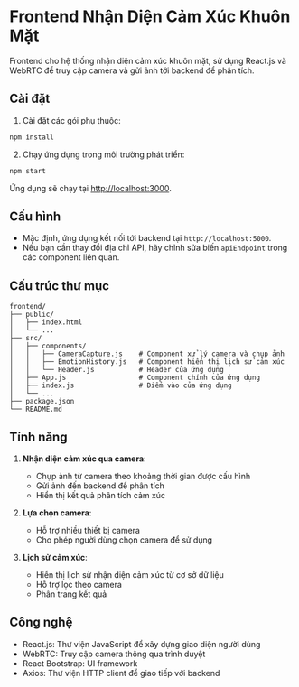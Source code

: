 # Frontend Nhận Diện Cảm Xúc Khuôn Mặt

Frontend cho hệ thống nhận diện cảm xúc khuôn mặt, sử dụng React.js và WebRTC để truy cập camera và gửi ảnh tới backend để phân tích.

## Cài đặt

1. Cài đặt các gói phụ thuộc:

```bash
npm install
```

2. Chạy ứng dụng trong môi trường phát triển:

```bash
npm start
```

Ứng dụng sẽ chạy tại [http://localhost:3000](http://localhost:3000).

## Cấu hình

- Mặc định, ứng dụng kết nối tới backend tại `http://localhost:5000`.
- Nếu bạn cần thay đổi địa chỉ API, hãy chỉnh sửa biến `apiEndpoint` trong các component liên quan.

## Cấu trúc thư mục

```
frontend/
├── public/
│   ├── index.html
│   └── ...
├── src/
│   ├── components/
│   │   ├── CameraCapture.js    # Component xử lý camera và chụp ảnh
│   │   ├── EmotionHistory.js   # Component hiển thị lịch sử cảm xúc
│   │   └── Header.js           # Header của ứng dụng
│   ├── App.js                  # Component chính của ứng dụng
│   ├── index.js                # Điểm vào của ứng dụng
│   └── ...
├── package.json
└── README.md
```

## Tính năng

1. **Nhận diện cảm xúc qua camera**:
   - Chụp ảnh từ camera theo khoảng thời gian được cấu hình
   - Gửi ảnh đến backend để phân tích
   - Hiển thị kết quả phân tích cảm xúc

2. **Lựa chọn camera**:
   - Hỗ trợ nhiều thiết bị camera
   - Cho phép người dùng chọn camera để sử dụng

3. **Lịch sử cảm xúc**:
   - Hiển thị lịch sử nhận diện cảm xúc từ cơ sở dữ liệu
   - Hỗ trợ lọc theo camera
   - Phân trang kết quả

## Công nghệ

- React.js: Thư viện JavaScript để xây dựng giao diện người dùng
- WebRTC: Truy cập camera thông qua trình duyệt
- React Bootstrap: UI framework
- Axios: Thư viện HTTP client để giao tiếp với backend 